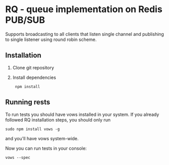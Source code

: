 RQ - queue implementation on Redis PUB/SUB
==========================================

Supports broadcasting to all clients that listen single channel and publishing to single listener using round robin scheme.

## Installation
1. Clone git repository
2. Install dependencies

        npm install

## Running rests
To run tests you should have vows installed in your system. If you already followed RQ installation steps, you should only
run

    sudo npm install vows -g

and you'll have vows system-wide.

Now you can run tests in your console:

    vows --spec